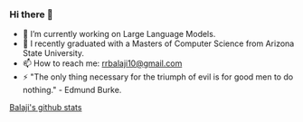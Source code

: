 ### Hi there 👋

<!--
**noobmasterbala/noobmasterbala** is a ✨ _special_ ✨ repository because its `README.md` (this file) appears on your GitHub profile.

Here are some ideas to get you started:
-->
- 🔭 I’m currently working on Large Language Models.
- 🌱 I recently graduated with a Masters of Computer Science from Arizona State University.
- 📫 How to reach me: rrbalaji10@gmail.com
- ⚡ "The only thing necessary for the triumph of evil is for good men to do nothing." - Edmund Burke.

[Balaji's github stats](https://github-readme-stats.vercel.app/api?username=noobmasterbala&count_private=true&show_icons=true&include_all_commits=true&theme=tokyonight)

